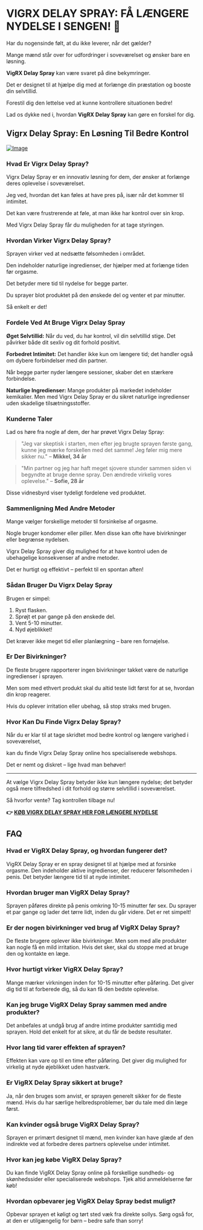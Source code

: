 # VIGRX DELAY SPRAY: FÅ LÆNGERE NYDELSE I SENGEN! 🌟

Har du nogensinde følt, at du ikke leverer, når det gælder? 

Mange mænd står over for udfordringer i soveværelset og ønsker bare en løsning. 

**VigRX Delay Spray** kan være svaret på dine bekymringer. 

Det er designet til at hjælpe dig med at forlænge din præstation og booste din selvtillid. 

Forestil dig den lettelse ved at kunne kontrollere situationen bedre! 

Lad os dykke ned i, hvordan **VigRX Delay Spray** kan gøre en forskel for dig.

## Vigrx Delay Spray: En Løsning Til Bedre Kontrol

[![Image](https://www2.sellhealth.com/132/VigRX-DelaySpray_logo_500px120px.png)](https://gchaffi.com/13UVeJoM)

### Hvad Er Vigrx Delay Spray?

Vigrx Delay Spray er en innovativ løsning for dem, der ønsker at forlænge deres oplevelse i soveværelset. 

Jeg ved, hvordan det kan føles at have pres på, især når det kommer til intimitet. 

Det kan være frustrerende at føle, at man ikke har kontrol over sin krop.

Med Vigrx Delay Spray får du muligheden for at tage styringen.

### Hvordan Virker Vigrx Delay Spray?

Sprayen virker ved at nedsætte følsomheden i området. 

Den indeholder naturlige ingredienser, der hjælper med at forlænge tiden før orgasme. 

Det betyder mere tid til nydelse for begge parter.

Du sprayer blot produktet på den ønskede del og venter et par minutter.

Så enkelt er det!

### Fordele Ved At Bruge Vigrx Delay Spray

**Øget Selvtillid:** Når du ved, du har kontrol, vil din selvtillid stige. Det påvirker både dit sexliv og dit forhold positivt.

**Forbedret Intimitet:** Det handler ikke kun om længere tid; det handler også om dybere forbindelser med din partner. 

Når begge parter nyder længere sessioner, skaber det en stærkere forbindelse.

**Naturlige Ingredienser:** Mange produkter på markedet indeholder kemikalier. Men med Vigrx Delay Spray er du sikret naturlige ingredienser uden skadelige tilsætningsstoffer.

### Kunderne Taler

Lad os høre fra nogle af dem, der har prøvet Vigrx Delay Spray:

> "Jeg var skeptisk i starten, men efter jeg brugte sprayen første gang, kunne jeg mærke forskellen med det samme! Jeg føler mig mere sikker nu." 
> – **Mikkel, 34 år**

> "Min partner og jeg har haft meget sjovere stunder sammen siden vi begyndte at bruge denne spray. Den ændrede virkelig vores oplevelse." 
> – **Sofie, 28 år**

Disse vidnesbyrd viser tydeligt fordelene ved produktet.

### Sammenligning Med Andre Metoder

Mange vælger forskellige metoder til forsinkelse af orgasme. 

Nogle bruger kondomer eller piller. Men disse kan ofte have bivirkninger eller begrænse nydelsen.

Vigrx Delay Spray giver dig mulighed for at have kontrol uden de ubehagelige konsekvenser af andre metoder.

Det er hurtigt og effektivt – perfekt til en spontan aften!

### Sådan Bruger Du Vigrx Delay Spray

Brugen er simpel:

1. Ryst flasken.
2. Sprøjt et par gange på den ønskede del.
3. Vent 5-10 minutter.
4. Nyd øjeblikket!

Det kræver ikke meget tid eller planlægning – bare ren fornøjelse.

### Er Der Bivirkninger?

De fleste brugere rapporterer ingen bivirkninger takket være de naturlige ingredienser i sprayen. 

Men som med ethvert produkt skal du altid teste lidt først for at se, hvordan din krop reagerer.

Hvis du oplever irritation eller ubehag, så stop straks med brugen.

### Hvor Kan Du Finde Vigrx Delay Spray?

Når du er klar til at tage skridtet mod bedre kontrol og længere varighed i soveværelset,

kan du finde Vigrx Delay Spray online hos specialiserede webshops.

Det er nemt og diskret – lige hvad man behøver!

---

At vælge Vigrx Delay Spray betyder ikke kun længere nydelse; det betyder også mere tilfredshed i dit forhold og større selvtillid i soveværelset.

Så hvorfor vente? Tag kontrollen tilbage nu!



**👉 [KØB VIGRX DELAY SPRAY HER FOR LÆNGERE NYDELSE](https://gchaffi.com/13UVeJoM)**

## FAQ

### Hvad er VigRX Delay Spray, og hvordan fungerer det?
VigRX Delay Spray er en spray designet til at hjælpe med at forsinke orgasme. Den indeholder aktive ingredienser, der reducerer følsomheden i penis. Det betyder længere tid til at nyde intimitet.

### Hvordan bruger man VigRX Delay Spray?
Sprayen påføres direkte på penis omkring 10-15 minutter før sex. Du sprayer et par gange og lader det tørre lidt, inden du går videre. Det er ret simpelt!

### Er der nogen bivirkninger ved brug af VigRX Delay Spray?
De fleste brugere oplever ikke bivirkninger. Men som med alle produkter kan nogle få en mild irritation. Hvis det sker, skal du stoppe med at bruge den og kontakte en læge.

### Hvor hurtigt virker VigRX Delay Spray?
Mange mærker virkningen inden for 10-15 minutter efter påføring. Det giver dig tid til at forberede dig, så du kan få den bedste oplevelse.

### Kan jeg bruge VigRX Delay Spray sammen med andre produkter?
Det anbefales at undgå brug af andre intime produkter samtidig med sprayen. Hold det enkelt for at sikre, at du får de bedste resultater.

### Hvor lang tid varer effekten af sprayen?
Effekten kan vare op til en time efter påføring. Det giver dig mulighed for virkelig at nyde øjeblikket uden hastværk.

### Er VigRX Delay Spray sikkert at bruge?
Ja, når den bruges som anvist, er sprayen generelt sikker for de fleste mænd. Hvis du har særlige helbredsproblemer, bør du tale med din læge først.

### Kan kvinder også bruge VigRX Delay Spray?
Sprayen er primært designet til mænd, men kvinder kan have glæde af den indirekte ved at forbedre deres partners oplevelse under intimitet.

### Hvor kan jeg købe VigRX Delay Spray?
Du kan finde VigRX Delay Spray online på forskellige sundheds- og skønhedssider eller specialiserede webshops. Tjek altid anmeldelserne før køb!

### Hvordan opbevarer jeg VigRX Delay Spray bedst muligt?  
Opbevar sprayen et køligt og tørt sted væk fra direkte sollys. Sørg også for, at den er utilgængelig for børn – bedre safe than sorry!